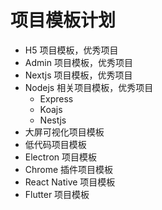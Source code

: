 # 项目模板计划


- H5 项目模板，优秀项目
- Admin 项目模板，优秀项目
- Nextjs 项目模板，优秀项目
- Nodejs 相关项目模板，优秀项目
  - Express
  - Koajs
  - Nestjs
- 大屏可视化项目模板
- 低代码项目模板
- Electron 项目模板
- Chrome 插件项目模板
- React Native 项目模板
- Flutter 项目模板

